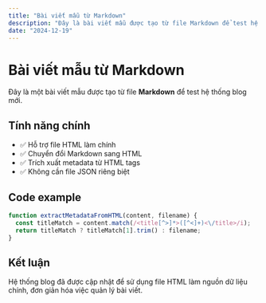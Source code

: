 ```yaml
---
title: "Bài viết mẫu từ Markdown"
description: "Đây là bài viết mẫu được tạo từ file Markdown để test hệ thống blog"
date: "2024-12-19"
---
```


# Bài viết mẫu từ Markdown

Đây là một bài viết mẫu được tạo từ file **Markdown** để test hệ thống blog mới.

## Tính năng chính

- ✅ Hỗ trợ file HTML làm chính
- ✅ Chuyển đổi Markdown sang HTML
- ✅ Trích xuất metadata từ HTML tags
- ✅ Không cần file JSON riêng biệt

## Code example

```javascript
function extractMetadataFromHTML(content, filename) {
  const titleMatch = content.match(/<title[^>]*>([^<]+)<\/title>/i);
  return titleMatch ? titleMatch[1].trim() : filename;
}
```

## Kết luận

Hệ thống blog đã được cập nhật để sử dụng file HTML làm nguồn dữ liệu chính, đơn giản hóa việc quản lý bài viết. 